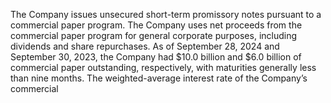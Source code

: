 The Company issues unsecured short-term promissory notes pursuant to a commercial paper program. The Company uses net
proceeds from the commercial paper program for general corporate purposes, including dividends and share repurchases. As of
September 28, 2024 and September 30, 2023, the Company had $10.0 billion and $6.0 billion of commercial paper outstanding,
respectively, with maturities generally less than nine months. The weighted-average interest rate of the Company’s commercial